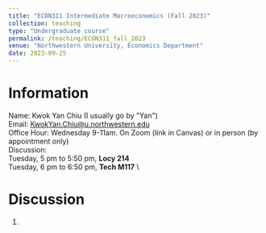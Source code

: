 ```yaml
---
title: "ECON311 Intermediate Macroeconomics (Fall 2023)"
collection: teaching
type: "Undergraduate course"
permalink: /teaching/ECON311_fall_2023
venue: "Northwestern University, Economics Department"
date: 2023-09-25
---
```


Information
======

Name: Kwok Yan Chiu (I usually go by "Yan") \
Email: KwokYan.Chiu@u.northwestern.edu \
Office Hour: Wednesday 9-11am. On Zoom (link in Canvas) or in person (by appointment only) \
Discussion: \
Tuesday, 5 pm to 5:50 pm, **Locy 214** \
Tuesday, 6 pm to 6:50 pm, **Tech M117** \

Discussion
======

1. 